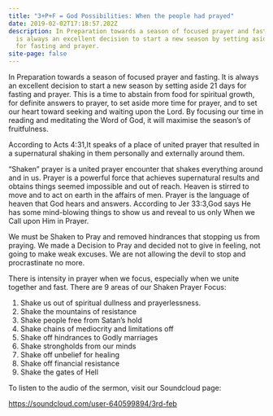 ```yaml
---
title: "3+P+F = God Possibilities: When the people had prayed"
date: 2019-02-02T17:18:57.202Z
description: In Preparation towards a season of focused prayer and fasting. It
  is always an excellent decision to start a new season by setting aside 21 days
  for fasting and prayer.
site-page: false
---
```

In Preparation towards a season of focused prayer and fasting. It is always an excellent decision to start a new season by setting aside 21 days for fasting and prayer. This is a time to abstain from food for spiritual growth, for definite answers to prayer, to set aside more time for prayer, and to set our heart toward seeking and waiting upon the Lord. By focusing our time in reading and meditating the Word of God, it will maximise the season’s of fruitfulness.

According to Acts 4:31,It speaks of a place of united prayer that resulted in a supernatural shaking in them personally and externally around them.

“Shaken” prayer is a united prayer encounter that shakes everything around and in us. Prayer is a powerful force that achieves supernatural results and obtains things seemed impossible and out of reach. Heaven is stirred to move and to act on earth in the affairs of men. Prayer is the language of heaven that God hears and answers. According to Jer 33:3,God says He has some mind-blowing things to show us and reveal to us only When we Call upon Him in Prayer.

We must be Shaken to Pray and removed hindrances that stopping us from praying. We made a Decision to Pray and decided not to give in feeling, not going to make weak excuses. We are not allowing the devil to stop and procrastinate no more.

There is intensity in prayer when we focus, especially when we unite together and fast. There are 9 areas of our Shaken Prayer Focus:

1. Shake us out of spiritual dullness and prayerlessness.
2. Shake the mountains of resistance
3. Shake people free from Satan’s hold
4. Shake chains of mediocrity and limitations off
5. Shake off hindrances to Godly marriages
6. Shake strongholds from our minds
7. Shake off unbelief for healing
8. Shake off financial resistance
9. Shake the gates of Hell

To listen to the audio of the sermon, visit our Soundcloud page:

<https://soundcloud.com/user-640599894/3rd-feb>